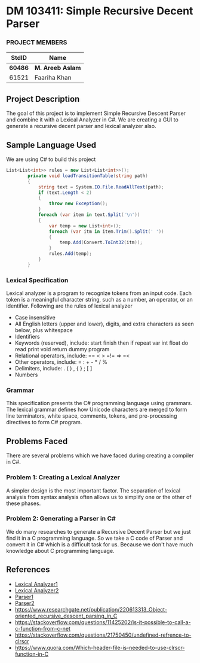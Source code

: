 # DM 103411: Simple Recursive Decent Parser #
### PROJECT MEMBERS ###
StdID | Name
------------ | -------------
**60486** | **M. Areeb Aslam**
61521 | Faariha Khan
## Project Description ##
The goal of this project is to implement Simple Recursive Descent Parser and combine it with a Lexical Analyzer in C#. We are creating a GUI to generate a recursive decent parser and lexical analyzer also.

## Sample Language Used ##
We are using C# to build this project
```C#
List<List<int>> rules = new List<List<int>>();
        private void loadTransitionTable(string path)
        {
            string text = System.IO.File.ReadAllText(path);
            if (text.Length < 2)
            {
                throw new Exception();
            }
            foreach (var item in text.Split('\n'))
            {
                var temp = new List<int>();
                foreach (var itm in item.Trim().Split(' '))
                {
                    temp.Add(Convert.ToInt32(itm));
                }
                rules.Add(temp);
            }
        }
```
### Lexical Specification ###
Lexical analyzer is a program to recognize tokens from an input code. Each token is a meaningful character string, such as a number, an operator, or an identifier.
Following are the rules of lexical analyzer
- Case insensitive
- All English letters (upper and lower), digits, and extra characters as seen below, plus whitespace
- Identifiers
- Keywords (reserved), include: start finish then if repeat var int float do read print void return dummy program
- Relational operators, include: == < > =!= => =<
- Other operators, include: = : + - * / %
- Delimiters, include: . ( ) , { } ; [ ]
- Numbers


### Grammar ###
This specification presents the C# programming language using grammars. The lexical grammar defines how Unicode characters are merged to form line terminators, white space, comments, tokens, and pre-processing directives to form C# program.

## Problems Faced ##
There are several problems which we have faced during creating a compiler in C#.
### Problem 1: Creating a Lexical Analyzer ###
A simpler design is the most important factor. The separation of lexical analysis from syntax analysis often allows us to simplify one or the other of these phases.

### Problem 2: Generating a Parser in C# ###
We do many researches to generate a Recursive Decent Parser but we just find it in a C programming language. So we take a C code of Parser and convert it in C# which is a difficult task for us. Because we don't have much knowledge about C programming language.

## References ##
- [Lexical Analyzer1](https://dzone.com/articles/writing-compiler-c-lexical)
- [Lexical Analyzer2](https://github.com/yazdipour/csharp-lexical-analyzer)
- [Parser1](https://dzone.com/articles/recursive-descent-parser-c)
- [Parser2](https://www.geeksforgeeks.org/recursive-descent-parser/)
- https://www.researchgate.net/publication/220613313_Object-oriented_recursive_descent_parsing_in_C
- https://stackoverflow.com/questions/11425202/is-it-possible-to-call-a-c-function-from-c-net
- https://stackoverflow.com/questions/21750450/undefined-refrence-to-clrscr
- https://www.quora.com/Which-header-file-is-needed-to-use-clrscr-function-in-C